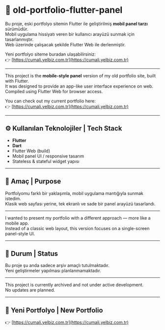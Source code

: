 # 📱 old-portfolio-flutter-panel

Bu proje, eski portfolyo sitemin Flutter ile geliştirilmiş **mobil panel tarzı** sürümüdür.  
Mobil uygulama hissiyatı veren bir kullanıcı arayüzü sunmak için tasarlanmıştır.  
Web üzerinde çalışacak şekilde Flutter Web ile derlenmiştir.

Yeni portfolyo siteme buradan ulaşabilirsiniz:  
👉 [https://cumali.yelbiz.com.tr](https://cumali.yelbiz.com.tr)

---

This project is the **mobile-style panel** version of my old portfolio site, built with Flutter.  
It was designed to provide an app-like user interface experience on web.  
Compiled using Flutter Web for browser access.

You can check out my current portfolio here:  
👉 [https://cumali.yelbiz.com.tr](https://cumali.yelbiz.com.tr)

---

## ⚙️ Kullanılan Teknolojiler | Tech Stack

- **Flutter**  
- **Dart**  
- Flutter Web (build)  
- Mobil panel UI / responsive tasarım  
- Stateless & stateful widget yapısı

---

## 🎯 Amaç | Purpose

Portfolyomu farklı bir yaklaşımla, mobil uygulama mantığıyla sunmak istedim.  
Klasik web sayfası yerine, tek ekranlı ve sade bir panel arayüzü tasarlandı.

---

I wanted to present my portfolio with a different approach — more like a mobile app.  
Instead of a classic web layout, this version focuses on a single-screen panel-style UI.

---

## 📁 Durum | Status

Bu proje şu anda sadece arşiv amaçlı tutulmaktadır.  
Yeni geliştirmeler yapılması planlanmamaktadır.

---

This project is currently archived and not under active development.  
No updates are planned.

---

## 🔗 Yeni Portfolyo | New Portfolio

👉 [https://cumali.yelbiz.com.tr](https://cumali.yelbiz.com.tr)

